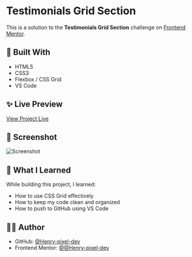 # Testimonials Grid Section

This is a solution to the **Testimonials Grid Section** challenge on [Frontend Mentor](https://www.frontendmentor.io).

## 🔧 Built With

- HTML5
- CSS3
- Flexbox / CSS Grid
- VS Code

## ✨ Live Preview

[View Project Live](#) <!-- Replace # with your live link later -->

## 📸 Screenshot

![Screenshot](./screenshot.jpg) <!-- Optional -->

## 🧠 What I Learned

While building this project, I learned:
- How to use CSS Grid effectively
- How to keep my code clean and organized
- How to push to GitHub using VS Code

## 🙋‍♂️ Author

- GitHub: [@Henry-pixel-dev](https://github.com/YourGitHubUsername)
- Frontend Mentor: [@@Henry-pixel-dev](https://www.frontendmentor.io/profile/YourFrontendMentorUsername)

